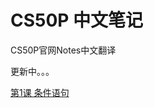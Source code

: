 # CS50P 中文笔记
CS50P官网Notes中文翻译

更新中。。。

[第1课 条件语句](https://github.com/Hayphy/CS50P/blob/main/notes/Lecture_1.md)
